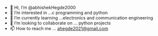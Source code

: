 - 👋 Hi, I’m @abhishekHegde2000
- 👀 I’m interested in ...c programming and python
- 🌱 I’m currently learning ...electronics and communication engineering
- 💞️ I’m looking to collaborate on ... python projects
- 📫 How to reach me ... ahegde2021@gmail.com

<!---
abhishekHegde2000/abhishekHegde2000 is a ✨ special ✨ repository because its `README.md` (this file) appears on your GitHub profile.
You can click the Preview link to take a look at your changes.
--->
